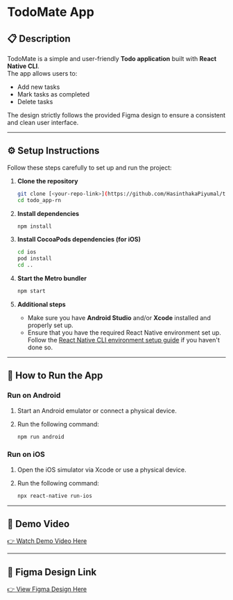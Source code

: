 # TodoMate App

## 📋 Description

TodoMate is a simple and user-friendly **Todo application** built with **React Native CLI**.  
The app allows users to:

- Add new tasks
- Mark tasks as completed
- Delete tasks

The design strictly follows the provided Figma design to ensure a consistent and clean user interface.

---

## ⚙️ Setup Instructions

Follow these steps carefully to set up and run the project:

1.  **Clone the repository**

    ```bash
    git clone [<your-repo-link>](https://github.com/HasinthakaPiyumal/todo_app-rn)
    cd todo_app-rn

    ```

2.  **Install dependencies**

    ```bash
    npm install

    ```

3.  **Install CocoaPods dependencies (for iOS)**

    ```bash
    cd ios
    pod install
    cd ..

    ```

4.  **Start the Metro bundler**

    ```bash
    npm start

    ```

5.  **Additional steps**

    - Make sure you have **Android Studio** and/or **Xcode** installed and properly set up.
    - Ensure that you have the required React Native environment set up. Follow the [React Native CLI environment setup guide](https://reactnative.dev/docs/environment-setup) if you haven't done so.

---

## 📱 How to Run the App

### Run on Android

1.  Start an Android emulator or connect a physical device.
2.  Run the following command:

    ```bash
    npm run android

    ```

### Run on iOS

1.  Open the iOS simulator via Xcode or use a physical device.
2.  Run the following command:

    ```bash
    npx react-native run-ios

    ```

---

## 🎥 Demo Video

[👉 Watch Demo Video Here](https://youtube.com/shorts/H0tYz1cBAWM?feature=share)

---

## 🎨 Figma Design Link

[👉 View Figma Design Here](https://www.figma.com/design/j8eq36FCqQJqmqNLP9VlpT/Todo-App---SE-21-036?node-id=0-1&t=OQIar5JtTDE35pM4-1)
